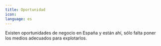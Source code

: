 ```yaml
---
title: Oportunidad
icon:
language: es
---
```

Existen oportunidades de negocio en España y están ahí, sólo falta poner los medios adecuados para explotarlos.
